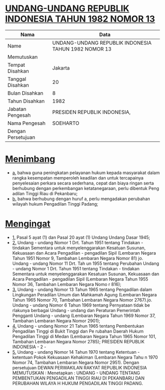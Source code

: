 # [UNDANG-UNDANG REPUBLIK INDONESIA TAHUN 1982 NOMOR 13](http://example.org/legal/document/uu/1982/13)

| Nama | Data |
| ------ | ----- |
|Name|UNDANG-UNDANG REPUBLIK INDONESIA TAHUN 1982 NOMOR 13|
|Memutuskan||
|Tempat Disahkan|Jakarta|
|Tanggal Disahkan|20|
|Bulan Disahkan|8|
|Tahun Disahkan|1982|
|Jabatan Pengesah|PRESIDEN REPUBLIK INDONESIA,|
|Nama Pengesah|SOEHARTO|
|Dengan Persetujuan||
# [Menimbang](http://example.org/legal/document/uu/1982/13/menimbang)

* [a.](http://example.org/legal/document/uu/1982/13/menimbang/point/a) bahwa guna peningkatan pelayanan hukum kepada masyarakat dalam rangka kesempatan memperoleh keadilan dan untuk tercapainya penyelesaian perkara secara sederhana, cepat dan biaya ringan serta berhubung dengan perkembangan ketatanegaraan, perlu dibentuk Peng adilan Tinggi Riau di Pekanbaru;
* [b.](http://example.org/legal/document/uu/1982/13/menimbang/point/b) bahwa berhubung dengan huruf a, perlu mengadakan perubahan wilayah hukum Pengadilan Tinggi Padang;
# [Mengingat](http://example.org/legal/document/uu/1982/13/mengingat)

* [1.](http://example.org/legal/document/uu/1982/13/mengingat/point/0001) Pasal 5 ayat (1) dan Pasal 20 ayat (1) Undang Undang Dasar 1945;
* [2.](http://example.org/legal/document/uu/1982/13/mengingat/point/0002) Undang - undang Nomor 1 Drt. Tahun 1951 tentang Tindakan - tindakan Sementara untuk menyelenggarakan Kesatuan Susunan, Kekuasaan dan Acara Pengadilan - pengadilan Sipil (Lembaran Negara Tahun 1951 Nomor 9, Tambahan Lembaran Negara Nomor 81) jo. Undang - undang Nomor 11 Drt. Tah un 1955 tentang Perubahan Undang - undang Nomor 1 Drt. Tahun 1951 tentang Tindakan - tindakan Sementara untuk menyelenggarakan Kesatuan Susunan, Kekuasaan dan Acara Pengadilan - pengadilan Sipil (Lembaran Negara Tahun 1955 Nomor 36, Tambahan Lembaran Negara Nomo r 816);
* [3.](http://example.org/legal/document/uu/1982/13/mengingat/point/0003) Undang - undang Nomor 13 Tahun 1965 tentang Pengadilan dalam Lingkungan Peradilan Umum dan Mahkamah Agung (Lembaran Negara Tahun 1965 Nomor 70, Tambahan Lembaran Negara Nomor 2767).jo. Undang - undang Nomor 6 Tahun 1969 tentang Pernyataan tidak be rlakunya berbagai Undang - undang dan Peraturan Pemerintah Pengganti Undang - undang (Lembaran Negara Tahun 1969 Nomor 37, Tambahan Lembaran Negara Nomor 2901);
* [4.](http://example.org/legal/document/uu/1982/13/mengingat/point/0004) Undang - undang Nomor 21 Tahun 1965 tentang Pembentukan Pengadilan Tinggi di Bukit Tinggi dan Pe rubahan Daerah Hukum Pengadilan Tinggi di Medan (Lembaran Negara Tahun 1965 Nomor 101, Tambahan Lembaran Negara Nomor 2785); PRESIDEN REPUBLIK INDONESIA - 2 -
* [5.](http://example.org/legal/document/uu/1982/13/mengingat/point/0005) Undang - undang Nomor 14 Tahun 1970 tentang Ketentuan - ketentuan Pokok Kekuasaan Kehakiman (Lembaran Negara Tahu n 1970 Nomor 74, Tambahan Lembaran Negara Nomor 2951). Dengan persetujuan DEWAN PERWAKILAN RAKYAT REPUBLIK INDONESIA MEMUTUSKAN : Menetapkan : UNDANG - UNDANG TENTANG PEMBENTUKAN PENGADILAN TINGGI RIAU DI PEKANBARU DAN PERUBAHAN WILAYA H HUKUM PENGADILAN TINGGI PADANG.